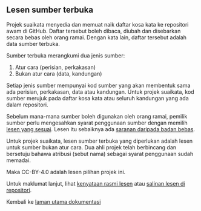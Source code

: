 ---
---

## Lesen sumber terbuka

Projek suaikata menyedia dan memuat naik daftar kosa kata
ke repositori awam di GitHub. Daftar tersebut boleh dibaca,
diubah dan disebarkan secara bebas oleh orang ramai. Dengan
kata lain, daftar tersebut adalah data sumber terbuka.

Sumber terbuka merangkumi dua jenis sumber:

1. Atur cara (perisian, perkakasan)
2. Bukan atur cara (data, kandungan)

Setiap jenis sumber mempunyai kod sumber yang akan membentuk
sama ada perisian, perkakasan, data atau kandungan. Untuk
projek suaikata, kod sumber merujuk pada daftar kosa kata
atau seluruh kandungan yang ada dalam repositori.

Sebelum mana-mana sumber boleh digunakan oleh orang ramai,
pemilik sumber perlu mengesahkan syarat penggunaan sumber
dengan memilih [lesen yang sesuai][OSL]. Lesen itu
sebaiknya ada [saranan daripada badan bebas][RCL].

Untuk projek suaikata, lesen sumber terbuka yang diperlukan
adalah lesen untuk sumber bukan atur cara. Dua ahli projek
telah berbincang dan bersetuju bahawa atribusi (sebut nama)
sebagai syarat penggunaan sudah memadai.

Maka CC-BY-4.0 adalah lesen pilihan projek ini.

Untuk maklumat lanjut, lihat [kenyataan rasmi lesen][CCL]
atau [salinan lesen di repositori][GHL].

Kembali ke [laman utama dokumentasi][LUD]


  [LUD]: index.md
  [OSL]: https://choosealicense.com/
  [RCL]: https://opendefinition.org/licenses/
  [CCL]: https://creativecommons.org/licenses/by/4.0/
  [GHL]: https://github.com/kmubiin/suaikata/blob/master/LICENSE
